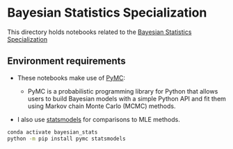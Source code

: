 # Bayesian Statistics Specialization
This directory holds notebooks related to the [Bayesian Statistics Specialization](https://www.coursera.org/specializations/bayesian-statistics)

## Environment requirements
- These notebooks make use of [PyMC](https://www.pymc.io/welcome.html):
    - PyMC is a probabilistic programming library for Python that allows users to build Bayesian models with a simple Python API and fit them using Markov chain Monte Carlo (MCMC) methods.

- I also use [statsmodels](https://www.statsmodels.org/stable/index.html) for comparisons to MLE methods.
```sh
conda activate bayesian_stats
python -m pip install pymc statsmodels
```